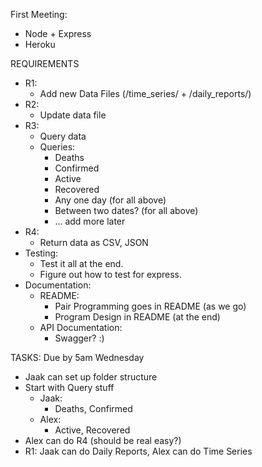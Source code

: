 First Meeting:

- Node + Express
- Heroku

REQUIREMENTS
- R1: 
    - Add new Data Files (/time_series/ + /daily_reports/)
- R2:
    - Update data file
- R3: 
    - Query data
    - Queries:
        - Deaths
        - Confirmed
        - Active
        - Recovered
        - Any one day (for all above)
        - Between two dates? (for all above)
        - ... add more later
- R4:
    - Return data as CSV, JSON
- Testing:
    - Test it all at the end.
    - Figure out how to test for express.
- Documentation:
    - README:
        - Pair Programming goes in README (as we go)
        - Program Design in README (at the end)
    - API Documentation:
        - Swagger? :)

TASKS: Due by 5am Wednesday
- Jaak can set up folder structure
- Start with Query stuff
    - Jaak:
        - Deaths, Confirmed
    - Alex:
        - Active, Recovered 
- Alex can do R4 (should be real easy?)
- R1: Jaak can do Daily Reports, Alex can do Time Series